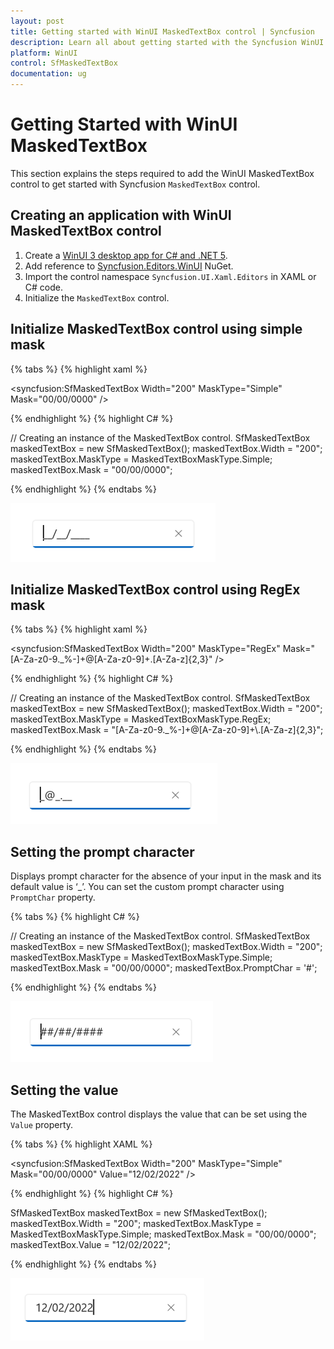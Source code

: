 ```yaml
---
layout: post
title: Getting started with WinUI MaskedTextBox control | Syncfusion
description: Learn all about getting started with the Syncfusion WinUI MaskedTextBox (SfMaskedTextBox) control and its basic features here.
platform: WinUI
control: SfMaskedTextBox
documentation: ug
---
```


# Getting Started with WinUI MaskedTextBox

This section explains the steps required to add the WinUI MaskedTextBox control to get started with Syncfusion `MaskedTextBox` control.

## Creating an application with WinUI MaskedTextBox control

1. Create a [WinUI 3 desktop app for C# and .NET 5](https://docs.microsoft.com/en-us/windows/apps/winui/winui3/get-started-winui3-for-desktop).
2. Add reference to [Syncfusion.Editors.WinUI](https://www.nuget.org/packages/Syncfusion.Editors.WinUI) NuGet. 
3. Import the control namespace `Syncfusion.UI.Xaml.Editors` in XAML or C# code.
4. Initialize the `MaskedTextBox` control.

## Initialize MaskedTextBox control using simple mask

{% tabs %}
{% highlight xaml %}

<Page
    x:Class="GettingStarted.MainPage"
    xmlns="http://schemas.microsoft.com/winfx/2006/xaml/presentation"
    xmlns:x="http://schemas.microsoft.com/winfx/2006/xaml"
    xmlns:local="using:GettingStarted"
    xmlns:d="http://schemas.microsoft.com/expression/blend/2008"
    xmlns:mc="http://schemas.openxmlformats.org/markup-compatibility/2006"
    xmlns:syncfusion="using:Syncfusion.UI.Xaml.Editors"
    mc:Ignorable="d"
    Background="{ThemeResource ApplicationPageBackgroundThemeBrush}">
    <Grid>
        <!--Adding SfMaskedTextBox control for date mask.-->
        <syncfusion:SfMaskedTextBox Width="200"
                                    MaskType="Simple"
                                    Mask="00/00/0000" />
    </Grid>
</Page>

{% endhighlight %}
{% highlight C# %}

// Creating an instance of the MaskedTextBox control.
SfMaskedTextBox maskedTextBox = new SfMaskedTextBox();
maskedTextBox.Width = "200";
maskedTextBox.MaskType = MaskedTextBoxMaskType.Simple;
maskedTextBox.Mask = "00/00/0000";

{% endhighlight %}
{% endtabs %}

![Simple mask in WinUI MaskedTextBox](MaskedTextBox_Images/winui_simple_mask.png)

## Initialize MaskedTextBox control using RegEx mask

{% tabs %}
{% highlight xaml %}

<Page
    x:Class="GettingStarted.MainPage"
    xmlns="http://schemas.microsoft.com/winfx/2006/xaml/presentation"
    xmlns:x="http://schemas.microsoft.com/winfx/2006/xaml"
    xmlns:local="using:GettingStarted"
    xmlns:d="http://schemas.microsoft.com/expression/blend/2008"
    xmlns:mc="http://schemas.openxmlformats.org/markup-compatibility/2006"
    xmlns:syncfusion="using:Syncfusion.UI.Xaml.Editors"
    mc:Ignorable="d"
    Background="{ThemeResource ApplicationPageBackgroundThemeBrush}">
    <Grid>
        <!--Adding SfMaskedTextBox control for email mask.-->
        <syncfusion:SfMaskedTextBox Width="200"
                                    MaskType="RegEx"
                                    Mask="[A-Za-z0-9._%-]+@[A-Za-z0-9]+\.[A-Za-z]{2,3}" />
    </Grid>
</Page>

{% endhighlight %}
{% highlight C# %}

// Creating an instance of the MaskedTextBox control.
SfMaskedTextBox maskedTextBox = new SfMaskedTextBox();
maskedTextBox.Width = "200";
maskedTextBox.MaskType = MaskedTextBoxMaskType.RegEx;
maskedTextBox.Mask = "[A-Za-z0-9._%-]+@[A-Za-z0-9]+\\.[A-Za-z]{2,3}";

{% endhighlight %}
{% endtabs %}

![RegEx mask in WinUI MaskedTextBox](MaskedTextBox_Images/winui_regex_mask.png)

## Setting the prompt character

Displays prompt character for the absence of your input in the mask and its default value is ‘_’. You can set the custom prompt character using `PromptChar` property.

{% tabs %}
{% highlight C# %}

// Creating an instance of the MaskedTextBox control.
SfMaskedTextBox maskedTextBox = new SfMaskedTextBox();
maskedTextBox.Width = "200";
maskedTextBox.MaskType = MaskedTextBoxMaskType.Simple;
maskedTextBox.Mask = "00/00/0000";
maskedTextBox.PromptChar = '#';

{% endhighlight %}
{% endtabs %}

![WinUI MaskedTextBox prompt character](MaskedTextBox_Images/winui_masked_textbox_prompt_char.png)

## Setting the value

The MaskedTextBox control displays the value that can be set using the `Value` property.

{% tabs %}
{% highlight XAML %}

<syncfusion:SfMaskedTextBox Width="200"
                            MaskType="Simple"
                            Mask="00/00/0000"
                            Value="12/02/2022" />

{% endhighlight %}
{% highlight C# %}

SfMaskedTextBox maskedTextBox = new SfMaskedTextBox();
maskedTextBox.Width = "200";
maskedTextBox.MaskType = MaskedTextBoxMaskType.Simple;
maskedTextBox.Mask = "00/00/0000";
maskedTextBox.Value = "12/02/2022";

{% endhighlight %}
{% endtabs %}

![WinUI MaskedTextBox value](MaskedTextBox_Images/winui_masked_textbox_value.png)